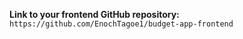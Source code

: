 
 **Link to your frontend GitHub repository:**
 `https://github.com/EnochTagoe1/budget-app-frontend`